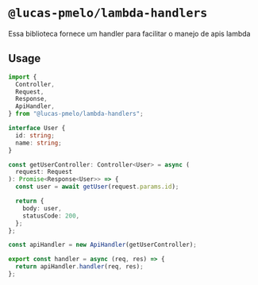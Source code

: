 # `@lucas-pmelo/lambda-handlers`

Essa biblioteca fornece um handler para facilitar o manejo de apis lambda

## Usage

```typescript
import {
  Controller,
  Request,
  Response,
  ApiHandler,
} from "@lucas-pmelo/lambda-handlers";

interface User {
  id: string;
  name: string;
}

const getUserController: Controller<User> = async (
  request: Request
): Promise<Response<User>> => {
  const user = await getUser(request.params.id);

  return {
    body: user,
    statusCode: 200,
  };
};

const apiHandler = new ApiHandler(getUserController);

export const handler = async (req, res) => {
  return apiHandler.handler(req, res);
};
```
